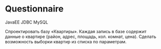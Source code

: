 # Questionnaire
JavaEE JDBC MySQL

Спроектировать базу «Квартиры». Каждая запись
в базе содержит данные о квартире (район,
адрес, площадь, кол. комнат, цена). Сделать
возможность выборки квартир из списка по
параметрам.
